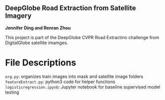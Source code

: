 ## DeepGlobe Road Extraction from Satellite Imagery

**Jennifer Ding and Renran Zhou**

This project is part of the DeepGlobe CVPR Road Extractino challenge from DigitalGlobe satellite imamges.

# File Descriptions
```org.py```: organizes train images into mask and satellite image folders <br>
```featureExtract.py```: python3 code for helper functions <br>
```logisticregression.ipynb```: Jupyter notebook for baseline supervised model testing <br>

